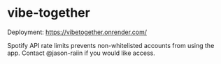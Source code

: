 # vibe-together

Deployment: https://vibetogether.onrender.com/

Spotify API rate limits prevents non-whitelisted accounts from using the app. Contact @jason-raiin if you would like access. 
